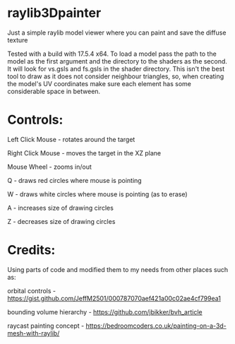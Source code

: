# raylib3Dpainter
Just a simple raylib model viewer where you can paint and save the diffuse texture

Tested with a build with 17.5.4 x64. To load a model pass the path to the model as the first argument and the directory to the shaders as the second. It will look for vs.gsls and fs.gsls in the shader directory.
This isn't the best tool to draw as it does not consider neighbour triangles, so, when creating the model's UV coordinates make sure each element has some considerable space in between.

# Controls:
Left Click Mouse - rotates around the target

Right Click Mouse - moves the target in the XZ plane

Mouse Wheel - zooms in/out

Q - draws red circles where mouse is pointing

W - draws white circles where mouse is pointing (as to erase)

A - increases size of drawing circles

Z - decreases size of drawing circles


# Credits:
Using parts of code and modified them to my needs from other places such as:

orbital controls - https://gist.github.com/JeffM2501/000787070aef421a00c02ae4cf799ea1

bounding volume hierarchy - https://github.com/jbikker/bvh_article

raycast painting concept - https://bedroomcoders.co.uk/painting-on-a-3d-mesh-with-raylib/

